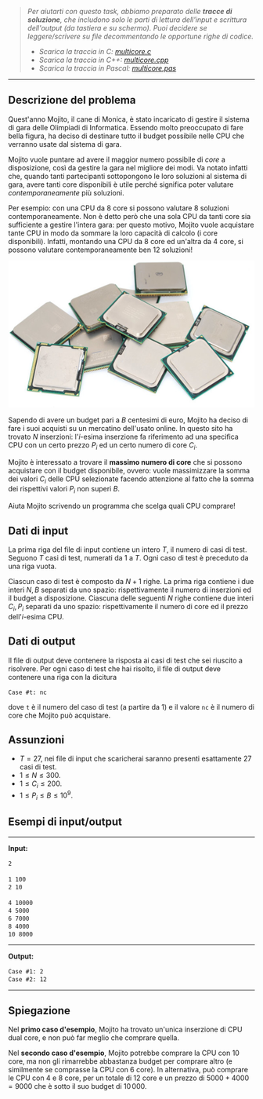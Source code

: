 > *Per aiutarti con questo task, abbiamo preparato delle **tracce di soluzione**, che includono solo le parti di lettura dell'input e scrittura dell'output (da tastiera e su schermo). Puoi decidere se leggere/scrivere su file decommentando le opportune righe di codice.*
>
> - *Scarica la traccia in C: [multicore.c](multicore.c)*
> - *Scarica la traccia in C++: [multicore.cpp](multicore.cpp)*
> - *Scarica la traccia in Pascal: [multicore.pas](multicore.pas)*

---

## Descrizione del problema

Quest'anno Mojito, il cane di Monica, è stato incaricato di gestire il sistema
di gara delle Olimpiadi di Informatica. Essendo molto preoccupato di fare bella
figura, ha deciso di destinare tutto il budget possibile nelle CPU che verranno
usate dal sistema di gara.

Mojito vuole puntare ad avere il maggior numero possibile di *core* a
disposizione, così da gestire la gara nel migliore dei modi. Va notato infatti
che, quando tanti partecipanti sottopongono le loro soluzioni al sistema di
gara, avere tanti core disponibili è utile perché significa poter valutare
*contemporaneamente* più soluzioni.

Per esempio: con una CPU da 8 core si possono valutare 8 soluzioni
contemporaneamente. Non è detto però che una sola CPU da tanti core sia
sufficiente a gestire l'intera gara: per questo motivo, Mojito vuole acquistare
tante CPU in modo da sommare la loro capacità di calcolo (i core disponibili).
Infatti, montando una CPU da 8 core ed un'altra da 4 core, si possono valutare
contemporaneamente ben 12 soluzioni!

![Alcune CPU che Mojito potrebbe comprare](multicore.jpg "Alcune CPU che Mojito potrebbe comprare")

Sapendo di avere un budget pari a $B$ centesimi di euro, Mojito ha deciso di
fare i suoi acquisti su un mercatino dell'usato online. In questo sito ha
trovato $N$ inserzioni: l'$i$-esima inserzione fa riferimento ad una specifica
CPU con un certo prezzo $P_i$ ed un certo numero di core $C_i$.

Mojito è interessato a trovare il **massimo numero di core** che si possono
acquistare con il budget disponibile, ovvero: vuole massimizzare la somma dei
valori $C_i$ delle CPU selezionate facendo attenzione al fatto che la somma dei
rispettivi valori $P_i$ non superi $B$.

Aiuta Mojito scrivendo un programma che scelga quali CPU comprare!

## Dati di input

La prima riga del file di input contiene un intero $T$, il numero di casi di
test. Seguono $T$ casi di test, numerati da $1$ a $T$. Ogni caso di test è
preceduto da una riga vuota.

Ciascun caso di test è composto da $N+1$ righe. La prima riga contiene i due
interi $N, B$ separati da uno spazio: rispettivamente il numero di inserzioni ed
il budget a disposizione. Ciascuna delle seguenti $N$ righe contiene due interi
$C_i, P_i$ separati da uno spazio: rispettivamente il numero di core ed il
prezzo dell'$i$-esima CPU.

## Dati di output

Il file di output deve contenere la risposta ai casi di test che sei riuscito a
risolvere. Per ogni caso di test che hai risolto, il file di output deve
contenere una riga con la dicitura

```
Case #t: nc
```

dove `t` è il numero del caso di test (a partire da $1$) e il valore `nc` è il
numero di core che Mojito può acquistare.

## Assunzioni

- $T=27$, nei file di input che scaricherai saranno presenti esattamente $27$ casi di test.
- $1 \le N \le 300$.
- $1 \le C_i \le 200$.
- $1 \le P_i \le B \le 10^9$.

## Esempi di input/output

***

**Input:**
```
2

1 100
2 10

4 10000
4 5000
6 7000
8 4000
10 8000

```

***

**Output:**
```
Case #1: 2
Case #2: 12
```

***

## Spiegazione

Nel **primo caso d'esempio**, Mojito ha trovato un'unica inserzione di CPU dual core, e non può far meglio che comprare quella.

Nel **secondo caso d'esempio**, Mojito potrebbe comprare la CPU con 10 core, ma non gli rimarrebbe abbastanza budget per comprare altro (e similmente se comprasse la CPU con 6 core). In alternativa, può comprare le CPU con 4 e 8 core, per un totale di 12 core e un prezzo di $5000 + 4000 = 9000$ che è sotto il suo budget di $10\,000$.
